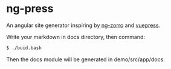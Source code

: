 # ng-press
An angular site generator inspiring by [ng-zorro](https://github.com/NG-ZORRO/ng-zorro-antd) and [vuepress](https://github.com/vuejs/vuepress).

Write your markdown in docs directory, then command: 
```bash
$ ./buid.bash
```
Then the docs module will be generated in demo/src/app/docs.
